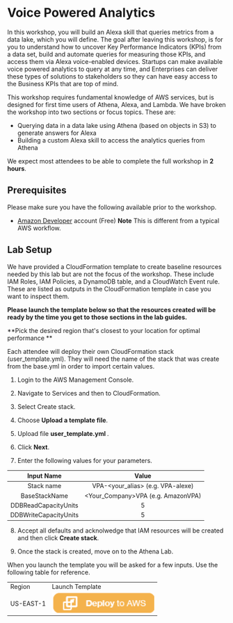 # Voice Powered Analytics 

In this workshop, you will build an Alexa skill that queries metrics from a data lake, which you will define. The goal after leaving this workshop, is for you to understand how to uncover Key Performance Indicators (KPIs) from a data set, build and automate queries for measuring those KPIs, and access them via Alexa voice-enabled devices. Startups can make available voice powered analytics to query at any time, and Enterprises can deliver these types of solutions to stakeholders so they can have easy access to the Business KPIs that are top of mind.

This workshop requires fundamental knowledge of AWS services, but is designed for first time users of Athena, Alexa, and Lambda. We have broken the workshop into two sections or focus topics. These are:

- Querying data in a data lake using Athena (based on objects in S3) to generate answers for Alexa
- Building a custom Alexa skill to access the analytics queries from Athena

We expect most attendees to be able to complete the full workshop in **2 hours**.



## Prerequisites

Please make sure you have the following available prior to the workshop.

- [Amazon Developer](https://developer.amazon.com/alexa) account (Free) **Note** This is different from a typical AWS workflow.



## Lab Setup

We have provided a CloudFormation template to create baseline resources needed by this lab but are not the focus of the workshop. These include IAM Roles, IAM Policies, a DynamoDB table, and a CloudWatch Event rule. These are listed as outputs in the CloudFormation template in case you want to inspect them.

**Please launch the template below so that the resources created will be ready by the time you get to those sections in the lab guides.**

**Pick the desired region that's closest to your location for optimal performance **



Each attendee will deploy their own CloudFormation stack (user_template.yml). They will need the name of the stack that was create from the base.yml in order to import certain values. 



1. Login to the AWS Management Console. 

2. Navigate to Services and then to CloudFormation. 

3. Select Create stack. 

4. Choose <strong>Upload a template file</strong>.  

5. Upload file <strong> user_template.yml </strong>. 

6. Click <strong>Next</strong>.

7. Enter the following values for your parameters.

Input Name | Value 
:---: | :---:
Stack name | VPA-<your_alias> (e.g. VPA-alexe)
BaseStackName | <Your_Company>VPA (e.g. AmazonVPA)
DDBReadCapacityUnits | 5
DDBWriteCapacityUnits | 5 


8. Accept all defaults and acknolwedge that IAM resources will be created and then click <strong>Create stack</strong>. 

9. Once the stack is created, move on to the Athena Lab. 

When you launch the template you will be asked for a few inputs. Use the following table for reference.

<table><tr><td>Region</td> <td>Launch Template</td></tr>
<tr><td>US-EAST-1</td> <td><a href="https://console.aws.amazon.com/cloudformation/home?region=us-east-1#/stacks/new" target="_blank"><IMG SRC="/media/images/CFN_Image_01.png"></a></td></tr></table>
